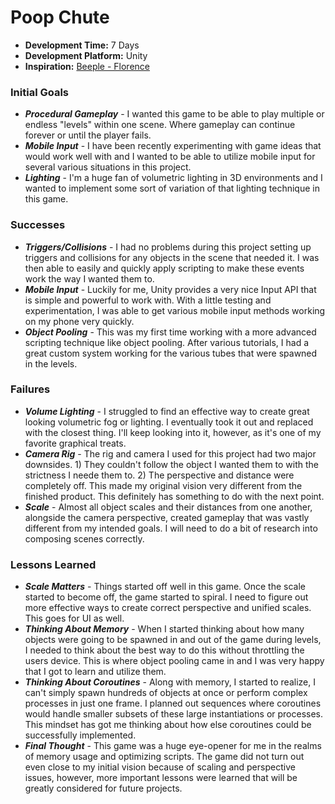 # Poop Chute

+ **Development Time:** 7 Days
+ **Development Platform:** Unity
+ **Inspiration:** [Beeple - Florence](https://www.facebook.com/beeple/posts/10154735418391781?comment_tracking=%7B%22tn%22%3A%22O%22%7D)

### Initial Goals
+ ***Procedural Gameplay*** - I wanted this game to be able to play multiple or endless "levels" within one scene. Where gameplay can continue forever or until the player fails.
+ ***Mobile Input*** - I have been recently experimenting with game ideas that would work well with and I wanted to be able to utilize mobile input for several various situations in this project.
+ ***Lighting*** - I'm a huge fan of volumetric lighting in 3D environments and I wanted to implement some sort of variation of that lighting technique in this game.

### Successes
+ ***Triggers/Collisions*** - I had no problems during this project setting up triggers and collisions for any objects in the scene that needed it. I was then able to easily and quickly apply scripting to make these events work the way I wanted them to.
+ ***Mobile Input*** - Luckily for me, Unity provides a very nice Input API that is simple and powerful to work with. With a little testing and experimentation, I was able to get various mobile input methods working on my phone very quickly.
+ ***Object Pooling*** - This was my first time working with a more advanced scripting technique like object pooling. After various tutorials, I had a great custom system working for the various tubes that were spawned in the levels.

### Failures
+ ***Volume Lighting*** - I struggled to find an effective way to create great looking volumetric fog or lighting. I eventually took it out and replaced with the closest thing. I'll keep looking into it, however, as it's one of my favorite graphical treats.
+ ***Camera Rig*** - The rig and camera I used for this project had two major downsides. 1) They couldn't follow the object I wanted them to with the strictness I neede them to. 2) The perspective and distance were completely off. This made my original vision very different from the finished product. This definitely has something to do with the next point.
+ ***Scale*** - Almost all object scales and their distances from one another, alongside the camera perspective, created gameplay that was vastly different from my intended goals. I will need to do a bit of research into composing scenes correctly.

### Lessons Learned
+ ***Scale Matters*** - Things started off well in this game. Once the scale started to become off, the game started to spiral. I need to figure out more effective ways to create correct perspective and unified scales. This goes for UI as well.
+ ***Thinking About Memory*** - When I started thinking about how many objects were going to be spawned in and out of the game during levels, I needed to think about the best way to do this without throttling the users device. This is where object pooling came in and I was very happy that I got to learn and utilize them.
+ ***Thinking About Coroutines*** - Along with memory, I started to realize, I can't simply spawn hundreds of objects at once or perform complex processes in just one frame. I planned out sequences where coroutines would handle smaller subsets of these large instantiations or processes. This mindset has got me thinking about how else coroutines could be successfully implemented.
+ ***Final Thought*** - This game was a huge eye-opener for me in the realms of memory usage and optimizing scripts. The game did not turn out even close to my initial vision because of scaling and perspective issues, however, more important lessons were learned that will be greatly considered for future projects.
